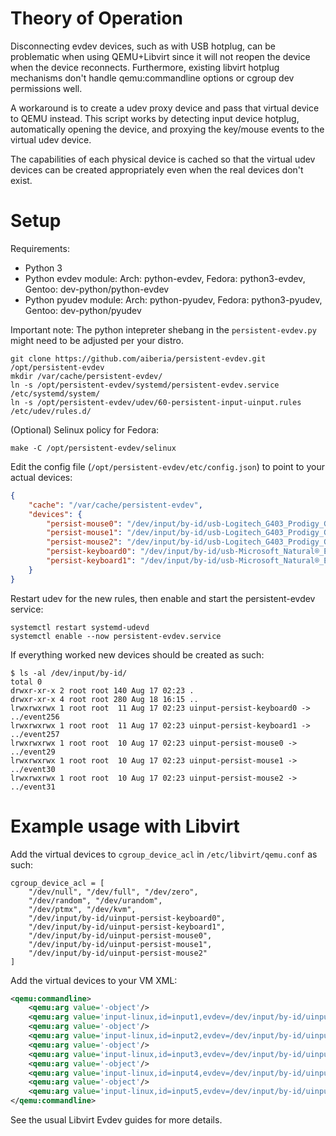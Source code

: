 # Theory of Operation
Disconnecting evdev devices, such as with USB hotplug, can be problematic when using QEMU+Libvirt since
it will not reopen the device when the device reconnects. Furthermore, existing libvirt hotplug
mechanisms don't handle qemu:commandline options or cgroup dev permissions well.

A workaround is to create a udev proxy device and pass that virtual device to QEMU instead. This script
works by detecting input device hotplug, automatically opening the device, and proxying the
key/mouse events to the virtual udev device.

The capabilities of each physical device is cached so that the virtual udev devices can be created
appropriately even when the real devices don't exist.

# Setup

Requirements:

- Python 3
- Python evdev module: Arch: python-evdev, Fedora: python3-evdev, Gentoo: dev-python/python-evdev
- Python pyudev module: Arch: python-pyudev, Fedora: python3-pyudev, Gentoo: dev-python/pyudev

Important note: The python intepreter shebang in the `persistent-evdev.py` might need to be adjusted
per your distro.

```shell
git clone https://github.com/aiberia/persistent-evdev.git /opt/persistent-evdev
mkdir /var/cache/persistent-evdev/
ln -s /opt/persistent-evdev/systemd/persistent-evdev.service /etc/systemd/system/
ln -s /opt/persistent-evdev/udev/60-persistent-input-uinput.rules /etc/udev/rules.d/
```
(Optional) Selinux policy for Fedora:
```shell
make -C /opt/persistent-evdev/selinux
```

Edit the config file (`/opt/persistent-evdev/etc/config.json`) to point to your actual devices:

```json
{
    "cache": "/var/cache/persistent-evdev",
    "devices": {
        "persist-mouse0": "/dev/input/by-id/usb-Logitech_G403_Prodigy_Gaming_Mouse_078738533531-event-if01",
        "persist-mouse1": "/dev/input/by-id/usb-Logitech_G403_Prodigy_Gaming_Mouse_078738533531-event-mouse",
        "persist-mouse2": "/dev/input/by-id/usb-Logitech_G403_Prodigy_Gaming_Mouse_078738533531-if01-event-kbd",
        "persist-keyboard0": "/dev/input/by-id/usb-Microsoft_Natural®_Ergonomic_Keyboard_4000-event-kbd",
        "persist-keyboard1": "/dev/input/by-id/usb-Microsoft_Natural®_Ergonomic_Keyboard_4000-if01-event-kbd"
    }
}
```

Restart udev for the new rules, then enable and start the persistent-evdev service:

```shell
systemctl restart systemd-udevd
systemctl enable --now persistent-evdev.service
```

If everything worked new devices should be created as such:

```shell
$ ls -al /dev/input/by-id/
total 0
drwxr-xr-x 2 root root 140 Aug 17 02:23 .
drwxr-xr-x 4 root root 280 Aug 18 16:15 ..
lrwxrwxrwx 1 root root  11 Aug 17 02:23 uinput-persist-keyboard0 -> ../event256
lrwxrwxrwx 1 root root  11 Aug 17 02:23 uinput-persist-keyboard1 -> ../event257
lrwxrwxrwx 1 root root  10 Aug 17 02:23 uinput-persist-mouse0 -> ../event29
lrwxrwxrwx 1 root root  10 Aug 17 02:23 uinput-persist-mouse1 -> ../event30
lrwxrwxrwx 1 root root  10 Aug 17 02:23 uinput-persist-mouse2 -> ../event31
```

# Example usage with Libvirt

Add the virtual devices to `cgroup_device_acl` in `/etc/libvirt/qemu.conf` as such:
```
cgroup_device_acl = [
    "/dev/null", "/dev/full", "/dev/zero",
    "/dev/random", "/dev/urandom",
    "/dev/ptmx", "/dev/kvm",
    "/dev/input/by-id/uinput-persist-keyboard0",
    "/dev/input/by-id/uinput-persist-keyboard1",
    "/dev/input/by-id/uinput-persist-mouse0",
    "/dev/input/by-id/uinput-persist-mouse1",
    "/dev/input/by-id/uinput-persist-mouse2"
]
```

Add the virtual devices to your VM XML:
```xml
<qemu:commandline>
    <qemu:arg value='-object'/>
    <qemu:arg value='input-linux,id=input1,evdev=/dev/input/by-id/uinput-persist-keyboard0,grab_all=on,repeat=on'/>
    <qemu:arg value='-object'/>
    <qemu:arg value='input-linux,id=input2,evdev=/dev/input/by-id/uinput-persist-keyboard1'/>
    <qemu:arg value='-object'/>
    <qemu:arg value='input-linux,id=input3,evdev=/dev/input/by-id/uinput-persist-mouse0'/>
    <qemu:arg value='-object'/>
    <qemu:arg value='input-linux,id=input4,evdev=/dev/input/by-id/uinput-persist-mouse1'/>
    <qemu:arg value='-object'/>
    <qemu:arg value='input-linux,id=input5,evdev=/dev/input/by-id/uinput-persist-mouse2'/>
</qemu:commandline>
```

See the usual Libvirt Evdev guides for more details.

